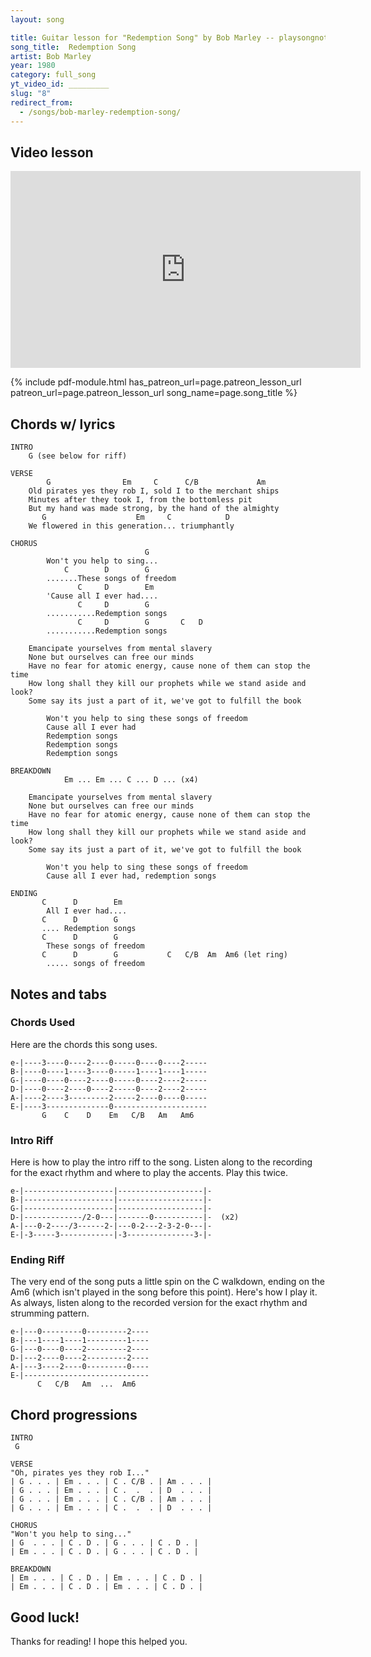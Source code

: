 ```yaml
---
layout: song

title: Guitar lesson for "Redemption Song" by Bob Marley -- playsongnotes.com
song_title:  Redemption Song
artist: Bob Marley
year: 1980
category: full_song
yt_video_id: _________
slug: "8"
redirect_from:
  - /songs/bob-marley-redemption-song/
---
```


## Video lesson

<iframe width="560" height="315" src="https://www.youtube.com/embed/hwbq4kfXkIE?showinfo=0" frameborder="0" allowfullscreen></iframe>


{% include pdf-module.html has_patreon_url=page.patreon_lesson_url patreon_url=page.patreon_lesson_url song_name=page.song_title %}



## Chords w/ lyrics

    INTRO
        G (see below for riff)

    VERSE
            G                Em     C      C/B             Am
        Old pirates yes they rob I, sold I to the merchant ships
        Minutes after they took I, from the bottomless pit
        But my hand was made strong, by the hand of the almighty
           G                    Em     C            D
        We flowered in this generation... triumphantly

    CHORUS
                                  G
            Won't you help to sing...
                C        D        G
            .......These songs of freedom
                   C     D        Em
            'Cause all I ever had....
                   C     D        G
            ...........Redemption songs
                   C     D        G       C   D
            ...........Redemption songs

        Emancipate yourselves from mental slavery
        None but ourselves can free our minds
        Have no fear for atomic energy, cause none of them can stop the time
        How long shall they kill our prophets while we stand aside and look?
        Some say its just a part of it, we've got to fulfill the book

            Won't you help to sing these songs of freedom
            Cause all I ever had
            Redemption songs
            Redemption songs
            Redemption songs

    BREAKDOWN
                Em ... Em ... C ... D ... (x4)

        Emancipate yourselves from mental slavery
        None but ourselves can free our minds
        Have no fear for atomic energy, cause none of them can stop the time
        How long shall they kill our prophets while we stand aside and look?
        Some say its just a part of it, we've got to fulfill the book

            Won't you help to sing these songs of freedom
            Cause all I ever had, redemption songs

    ENDING
           C      D        Em
            All I ever had....
           C      D        G
           .... Redemption songs
           C      D        G
            These songs of freedom
           C      D        G           C   C/B  Am  Am6 (let ring)
            ..... songs of freedom


## Notes and tabs

### Chords Used
Here are the chords this song uses.

    e-|----3----0----2----0-----0----0----2-----
    B-|----0----1----3----0-----1----1----1-----
    G-|----0----0----2----0-----0----2----2-----
    D-|----0----2----0----2-----0----2----2-----
    A-|----2----3---------2-----2----0----0-----
    E-|----3--------------0---------------------
           G    C    D    Em   C/B   Am   Am6

### Intro Riff
Here is how to play the intro riff to the song. Listen along to the recording for the exact rhythm and where to play the accents. Play this twice.

    e-|--------------------|-------------------|-
    B-|--------------------|-------------------|-
    G-|--------------------|-------------------|-
    D-|-------------/2-0---|-------0-----------|-  (x2)
    A-|---0-2----/3------2-|---0-2---2-3-2-0---|-
    E-|-3-----3------------|-3---------------3-|-

### Ending Riff
The very end of the song puts a little spin on the C walkdown, ending on the Am6 (which isn't played in the song before this point). Here's how I play it. As always, listen along to the recorded version for the exact rhythm and strumming pattern.

    e-|---0---------0---------2----
    B-|---1----1----1---------1----
    G-|---0----0----2---------2----
    D-|---2----0----2---------2----
    A-|---3----2----0---------0----
    E-|----------------------------
          C   C/B   Am  ...  Am6

## Chord progressions

    INTRO
     G

    VERSE
    "Oh, pirates yes they rob I..."
    | G . . . | Em . . . | C . C/B . | Am . . . |
    | G . . . | Em . . . | C .  .  . | D  . . . |
    | G . . . | Em . . . | C . C/B . | Am . . . |
    | G . . . | Em . . . | C .  .  . | D  . . . |

    CHORUS
    "Won't you help to sing..."
    | G  . . . | C . D . | G . . . | C . D . |
    | Em . . . | C . D . | G . . . | C . D . |

    BREAKDOWN
    | Em . . . | C . D . | Em . . . | C . D . |
    | Em . . . | C . D . | Em . . . | C . D . |

## Good luck!

Thanks for reading! I hope this helped you.
